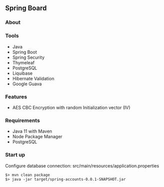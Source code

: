 ## Spring Board

### About

### Tools

* Java
* Spring Boot
* Spring Security
* Thymeleaf
* PostgreSQL
* Liquibase
* Hibernate Validation
* Google Guava

### Features

* AES CBC Encryption with random Initialization vector (IV)

### Requirements

* Java 11 with Maven
* Node Package Manager
* PostgreSQL

### Start up

Configure database connection: src/main/resources/application.properties

```
$> mvn clean package
$> java -jar target/spring-accounts-0.0.1-SNAPSHOT.jar
```
